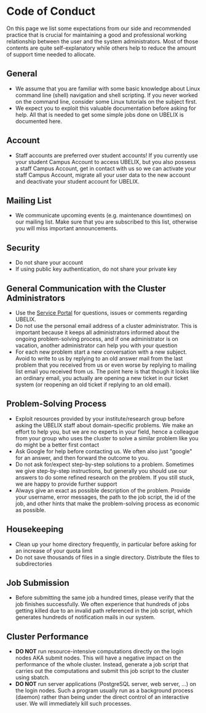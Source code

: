 # Code of Conduct

On this page we list some expectations from our side and recommended practice that
is crucial for maintaining a good and professional working relationship between the 
user and the system administrators. Most of those contents are quite self-explanatory 
while others help to reduce the amount of support time needed to allocate.

## General

  * We assume that you are familiar with some basic knowledge about Linux command 
  line (shell) navigation and shell scripting. If you never worked on the command 
  line, consider some Linux tutorials on the subject first.
  * We expect you to exploit this valuable documentation before asking for help.
  All that is needed to get some simple jobs done on UBELIX is documented here.

## Account

  * Staff accounts are preferred over student accounts! If you currently use your 
  student Campus Account to access UBELIX, but you also possess a staff Campus 
  Account, get in contact with us so we can activate your staff Campus Account,
  migrate all your user data to the new account and deactivate your student account
  for UBELIX.

## Mailing List

  * We communicate upcoming events (e.g. maintenance downtimes) on our mailing list. 
  Make sure that you are subscribed to this list, otherwise you will miss important
  announcements.

## Security

  * Do not share your account
  * If using public key authentication, do not share your private key

## General Communication with the Cluster Administrators
  
  * Use the [Service Portal](https://serviceportal.unibe.ch/hpc) 
  for questions, issues or comments regarding UBELIX. 
  * Do not use the personal email address of a cluster administrator. This
  is important because it keeps all administrators informed about the ongoing 
  problem-solving process, and if one administrator is on vacation, another
  administrator can help you with your question
  * For each new problem start a new conversation with a new subject. Avoid to write
  to us by replying to an old answer mail from the last problem that you received 
  from us or even worse by replying to mailing list email you received from us. The 
  point here is that though it looks like an ordinary email, you actually are opening
  a new ticket in our ticket system (or reopening an old ticket if replying to an old email).

## Problem-Solving Process

  * Exploit resources provided by your institute/research group before asking the UBELIX 
  staff about domain-specific problems. We make an effort to help you, but we are no 
  experts in your field, hence a colleague from your group who uses the cluster to solve 
  a similar problem like you do might be a better first contact
  * Ask Google for help before contacting us. We often also just "google" for an answer,
  and then forward the outcome to you.
  * Do not ask for/expect step-by-step solutions to a problem. Sometimes we give 
  step-by-step instructions, but generally you should use our answers to do some 
  refined research on the problem. If you still stuck, we are happy to provide further 
  support
  * Always give an exact as possible description of the problem. Provide your username, 
  error messages, the path to the job script, the id of the job, and other hints that make
  the problem-solving process as economic as possible.

## Housekeeping

  * Clean up your home directory frequently, in particular before asking for an increase of your quota limit
  * Do not save thousands of files in a single directory. Distribute the files to subdirectories

## Job Submission

  * Before submitting the same job a hundred times, please verify that the job finishes
  successfully. We often experience that hundreds of jobs getting killed due to an
  invalid path referenced in the job script, which generates hundreds of notification 
  mails in our system.

## Cluster Performance

  * **DO NOT** run resource-intensive computations directly on the login nodes AKA submit nodes. This
  will have a negative impact on the performance of the whole cluster. Instead, generate a job script
  that carries out the computations and submit this job script to the cluster using sbatch.
  * **DO NOT** run server applications (PostgreSQL server, web server, ...) on the login nodes. Such a program usually run as a background process (daemon) rather
  than being under the direct control of an interactive user. We will immediately kill such processes.
